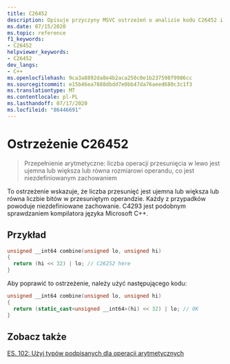 ```yaml
---
title: C26452
description: Opisuje przyczyny MSVC ostrzeżeń o analizie kodu C26452 i sposoby rozwiązania problemu.
ms.date: 07/15/2020
ms.topic: reference
f1_keywords:
- C26452
helpviewer_keywords:
- C26452
dev_langs:
- C++
ms.openlocfilehash: 9ca3a8892da8e4b2aca250c0e1b237598f9986cc
ms.sourcegitcommit: e15b46ea7888dbdd7e0bb47da76aeed680c3c1f3
ms.translationtype: MT
ms.contentlocale: pl-PL
ms.lasthandoff: 07/17/2020
ms.locfileid: "86446691"
---
```

# <a name="warning-c26452"></a>Ostrzeżenie C26452

> Przepełnienie arytmetyczne: liczba operacji przesunięcia w lewo jest ujemna lub większa lub równa rozmiarowi operandu, co jest niezdefiniowanym zachowaniem

To ostrzeżenie wskazuje, że liczba przesunięć jest ujemna lub większa lub równa liczbie bitów w przesuniętym operandzie. Każdy z przypadków powoduje niezdefiniowane zachowanie.
C4293 jest podobnym sprawdzaniem kompilatora języka Microsoft C++.

## <a name="example"></a>Przykład

```cpp
unsigned __int64 combine(unsigned lo, unsigned hi)
{
  return (hi << 32) | lo; // C26252 here
}
```

Aby poprawić to ostrzeżenie, należy użyć następującego kodu:

```cpp
unsigned __int64 combine(unsigned lo, unsigned hi)
{
  return (static_cast<unsigned __int64>(hi) << 32) | lo; // OK
}
```

## <a name="see-also"></a>Zobacz także

[ES. 102: Użyj typów podpisanych dla operacji arytmetycznych](https://github.com/isocpp/CppCoreGuidelines/blob/master/CppCoreGuidelines.md#Res-unsigned)
